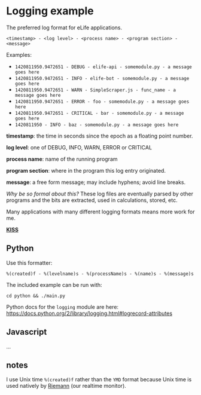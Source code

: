 # Logging example

The preferred log format for eLife applications.

`<timestamp> - <log level> - <process name> - <program section> - <message>`

Examples:

* `1420811950.9472651 - DEBUG - elife-api - somemodule.py - a message goes here`
* `1420811950.9472651 - INFO - elife-bot - somemodule.py - a message goes here`
* `1420811950.9472651 - WARN - SimpleScraper.js - func_name - a message goes here`
* `1420811950.9472651 - ERROR - foo - somemodule.py - a message goes here`
* `1420811950.9472651 - CRITICAL - bar - somemodule.py - a message goes here`
* `1420811950 - INFO - baz - somemodule.py - a message goes here`

__timestamp__: the time in seconds since the epoch as a floating point number.

__log level__: one of DEBUG, INFO, WARN, ERROR or CRITICAL

__process name__: name of the running program

__program section__: where in the program this log entry originated.

__message__: a free form message; may include hyphens; avoid line breaks.

_Why be so formal about this?_ These log files are eventually parsed by other 
programs and the bits are extracted, used in calculations, stored, etc. 

Many applications with many different logging formats means more work for me. 

[__KISS__](http://en.wikipedia.org/wiki/KISS_principle)

## Python

Use this formatter:

`%(created)f - %(levelname)s - %(processName)s - %(name)s - %(message)s`

The included example can be run with: 

`cd python && ./main.py`

Python docs for the `logging` module are here: 
https://docs.python.org/2/library/logging.html#logrecord-attributes

## Javascript

...

## notes

I use Unix time `%(created)f` rather than the `YMD` format because Unix time 
is used natively by [Riemann](http://riemann.io) (our realtime monitor).
